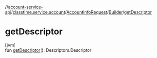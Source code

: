 //[account-service-api](../../../../index.md)/[classtime.service.account](../../index.md)/[AccountInfoRequest](../index.md)/[Builder](index.md)/[getDescriptor](get-descriptor.md)

# getDescriptor

[jvm]\
fun [getDescriptor](get-descriptor.md)(): Descriptors.Descriptor
